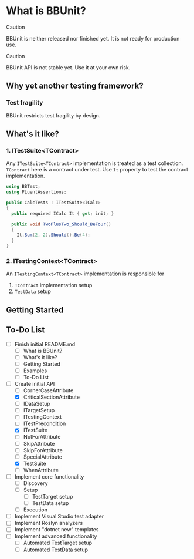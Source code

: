 # What is BBUnit?

> [!CAUTION]
> BBUnit is neither released nor finished yet.
> It is not ready for production use.

> [!CAUTION]
> BBUnit API is not stable yet.
> Use it at your own risk.

## Why yet another testing framework?

### Test fragility

BBUnit restricts test fragility by design.

## What's it like?

### 1. ITestSuite\<TContract>

Any ```ITestSuite<TContract>``` implementation is treated
as a test collection. ```TContract``` here is a contract under test. Use
```It``` property to test the contract implementation.

```csharp
using BBTest;
using FLuentAssertions;

public CalcTests : ITestSuite<ICalc>
{
  public required ICalc It { get; init; }

  public void TwoPlusTwo_Should_BeFour()
  {
    It.Sum(2, 2).Should().Be(4);
  }
}
```

### 2. ITestingContext\<TContract>

An ```ITestingContext<TContract>``` implementation is responsible for
1. ```TContract``` implementation setup
2. ```TestData``` setup

## Getting Started

## To-Do List

- [ ] Finish initial README.md
  - [ ] What is BBUnit?
  - [ ] What's it like?
  - [ ] Getting Started
  - [ ] Examples
  - [ ] To-Do List
- [ ] Create initial API
  - [ ] CornerCaseAttribute
  - [x] CriticalSectionAttribute
  - [ ] IDataSetup
  - [ ] ITargetSetup
  - [ ] ITestingContext
  - [ ] ITestPrecondition
  - [x] ITestSuite
  - [ ] NotForAttribute
  - [ ] SkipAttribute
  - [ ] SkipForAttribute
  - [ ] SpecialAttribute
  - [x] TestSuite
  - [ ] WhenAttribute
- [ ] Implement core functionality
  - [ ] Discovery
  - [ ] Setup
    - [ ] TestTarget setup
    - [ ] TestData setup
  - [ ] Execution
- [ ] Implement Visual Studio test adapter
- [ ] Implement Roslyn analyzers
- [ ] Implement "dotnet new" templates
- [ ] Implement advanced functionality
  - [ ] Automated TestTarget setup
  - [ ] Automated TestData setup
